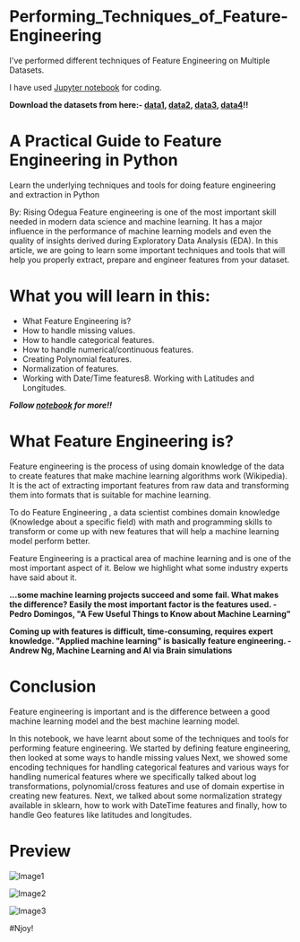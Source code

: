 # Performing_Techniques_of_Feature-Engineering

I've performed different techniques of Feature Engineering on Multiple Datasets.

I have used [Jupyter notebook]() for coding.

**Download the datasets from here:- [data1](), [data2](), [data3](), [data4]()!!**

# A Practical Guide to Feature Engineering in Python

Learn the underlying techniques and tools for doing feature engineering and extraction in Python

By: Rising Odegua
Feature engineering is one of the most important skill needed in modern data science and machine learning. It has a major influence in the performance of machine learning models and even the quality of insights derived during Exploratory Data Analysis (EDA). In this article, we are going to learn some important techniques and tools that will help you properly extract, prepare and engineer features from your dataset. 

# What you will learn in this:

* What Feature Engineering is?
* How to handle missing values.
* How to handle categorical features.
* How to handle numerical/continuous features.
* Creating Polynomial features.
* Normalization of features.
* Working with Date/Time features8. Working with Latitudes and Longitudes.

***Follow [notebook](https://github.com/Anuragtsl/Performing_Techniques_of_Feature-Engineering/blob/main/Feature%20Engineering.ipynb) for more!!***
 
# What Feature Engineering is?

Feature engineering is the process of using domain knowledge of the data to create features that make machine learning algorithms work (Wikipedia). It is the act of extracting important features from raw data and transforming them into formats that is suitable for machine learning. 

To do Feature Engineering , a data scientist combines domain knowledge (Knowledge about a specific field) with math and programming skills to transform or come up with new features that will help a machine learning model perform better.

Feature Engineering is a practical area of machine learning and is one of the most important aspect of it. Below we highlight what some industry experts have said about it. 

**…some machine learning projects succeed and some fail. What makes the difference? Easily the most important factor is the features used. - Pedro Domingos, "A Few Useful Things to Know about Machine Learning"**

**Coming up with features is difficult, time-consuming, requires expert knowledge. "Applied machine learning" is basically feature engineering. - Andrew Ng, Machine Learning and AI via Brain simulations**

# Conclusion

Feature engineering is important and is the difference between a good machine learning model and the best machine learning model.

In this notebook, we have learnt about some of the techniques and tools for performing feature engineering. We started by defining feature engineering, then looked at some ways to handle missing values Next, we showed some encoding techniques for handling categorical features and various ways for handling numerical features where we specifically talked about log transformations, polynomial/cross features and use of domain expertise in creating new features. Next, we talked about some normalization strategy available in sklearn, how to work with DateTime features and finally, how to handle Geo features like latitudes and longitudes. 

# Preview

![Image1]()

![Image2]()

![Image3]()


#Njoy!
